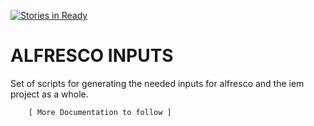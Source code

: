 [![Stories in Ready](https://badge.waffle.io/EarthScientist/alfresco_inputs.png?label=ready&title=Ready)](https://waffle.io/EarthScientist/alfresco_inputs)
# ALFRESCO INPUTS

Set of scripts for generating the needed inputs for alfresco and the iem 
project as a whole.  

		[ More Documentation to follow ]
